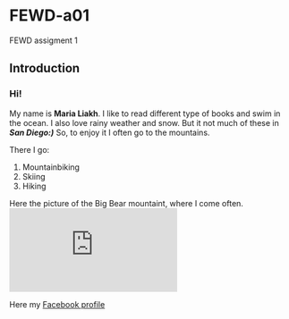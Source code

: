 # FEWD-a01
FEWD assigment 1

## Introduction

### Hi!  
My name is **Maria Liakh**. I like to read different type of  books and swim in the ocean.
I also love rainy weather and snow. But it not much of these in _**San Diego:)**_
So, to enjoy it I often go to the mountains.  

There I go:  

1. Mountainbiking
2. Skiing
3. Hiking

Here the picture of the Big Bear mountaint, where I come often.  
![BIG BEAR picture](https://www.facebook.com/photo.php?fbid=1541534559276452&set=rpd.100002597688596&type=3&theater)

Here my [Facebook profile](https://www.facebook.com/maria.liakh)
